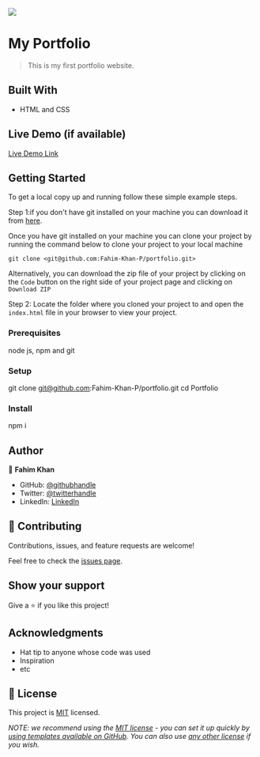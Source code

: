 ![](https://img.shields.io/badge/Microverse-blueviolet)

# My Portfolio

>This is my first portfolio website.


## Built With

- HTML and CSS

## Live Demo (if available)

[Live Demo Link](https://fahim-khan-p.github.io/portfolio/)



## Getting Started
To get a local copy up and running follow these simple example steps.

Step 1:if you don't have git installed on your machine you can download it from [here](https://git-scm.com/downloads).

Once you have git installed on your machine you can clone your project by running the command below to clone your project to your local machine


`git clone <git@github.com:Fahim-Khan-P/portfolio.git>`

Alternatively, you can download the zip file of your project by clicking on the `Code` button on the right side of your project page and clicking on `Download ZIP`

Step 2: Locate the folder where you cloned your project to and open the `index.html` file in your browser to view your project.

### Prerequisites
node js, npm and git

### Setup
git clone git@github.com:Fahim-Khan-P/portfolio.git
cd Portfolio

### Install
npm i

## Author

👤 **Fahim Khan**

- GitHub: [@githubhandle](https://github.com/Fahim-Khan-P)
- Twitter: [@twitterhandle](https://twitter.com/twitterhandle)
- LinkedIn: [LinkedIn](https://www.linkedin.com/in/fahim-khan-38a4b3240/)

## 🤝 Contributing

Contributions, issues, and feature requests are welcome!

Feel free to check the [issues page](../../issues/).

## Show your support

Give a ⭐️ if you like this project!

## Acknowledgments

- Hat tip to anyone whose code was used
- Inspiration
- etc

## 📝 License

This project is [MIT](./LICENSE) licensed.

_NOTE: we recommend using the [MIT license](https://choosealicense.com/licenses/mit/) - you can set it up quickly by [using templates available on GitHub](https://docs.github.com/en/communities/setting-up-your-project-for-healthy-contributions/adding-a-license-to-a-repository). You can also use [any other license](https://choosealicense.com/licenses/) if you wish._


